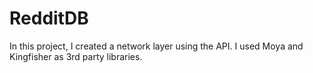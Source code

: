 # RedditDB

In this project, I created a network layer using the API. I used Moya and Kingfisher as 3rd party libraries.
